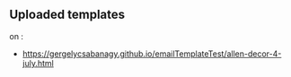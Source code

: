 ## Uploaded templates
on [](https://gergelycsabanagy.github.io/emailTemplateTest/) :

  - https://gergelycsabanagy.github.io/emailTemplateTest/allen-decor-4-july.html
